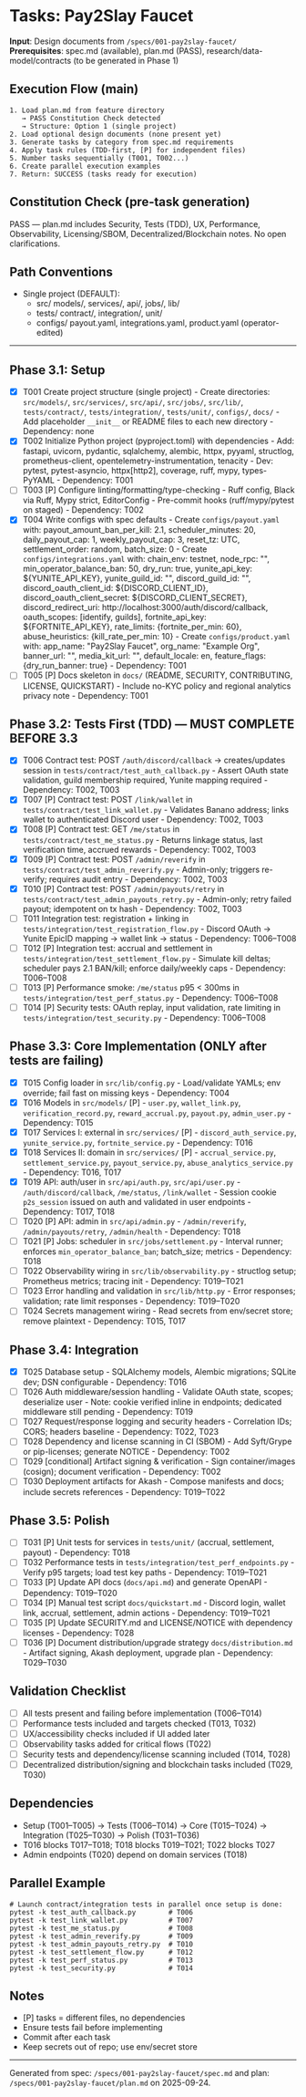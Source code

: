 # Tasks: Pay2Slay Faucet

**Input**: Design documents from `/specs/001-pay2slay-faucet/`  
**Prerequisites**: spec.md (available), plan.md (PASS), research/data-model/contracts (to be generated in Phase 1)

## Execution Flow (main)
```
1. Load plan.md from feature directory
   → PASS Constitution Check detected
   → Structure: Option 1 (single project)
2. Load optional design documents (none present yet)
3. Generate tasks by category from spec.md requirements
4. Apply task rules (TDD-first, [P] for independent files)
5. Number tasks sequentially (T001, T002...)
6. Create parallel execution examples
7. Return: SUCCESS (tasks ready for execution)
```

## Constitution Check (pre-task generation)
PASS — plan.md includes Security, Tests (TDD), UX, Performance, Observability, Licensing/SBOM, Decentralized/Blockchain notes. No open clarifications.

## Path Conventions
- Single project (DEFAULT):
  - src/ models/, services/, api/, jobs/, lib/
  - tests/ contract/, integration/, unit/
  - configs/ payout.yaml, integrations.yaml, product.yaml (operator-edited)

---

## Phase 3.1: Setup
- [x] T001 Create project structure (single project)
      - Create directories: `src/models/`, `src/services/`, `src/api/`, `src/jobs/`, `src/lib/`, `tests/contract/`, `tests/integration/`, `tests/unit/`, `configs/`, `docs/`
      - Add placeholder `__init__` or README files to each new directory
      - Dependency: none
- [x] T002 Initialize Python project (pyproject.toml) with dependencies
      - Add: fastapi, uvicorn, pydantic, sqlalchemy, alembic, httpx, pyyaml, structlog, prometheus-client, opentelemetry-instrumentation, tenacity
      - Dev: pytest, pytest-asyncio, httpx[http2], coverage, ruff, mypy, types-PyYAML
      - Dependency: T001
- [ ] T003 [P] Configure linting/formatting/type-checking
      - Ruff config, Black via Ruff, Mypy strict, EditorConfig
      - Pre-commit hooks (ruff/mypy/pytest on staged)
      - Dependency: T002
- [x] T004 Write configs with spec defaults
      - Create `configs/payout.yaml` with: payout_amount_ban_per_kill: 2.1, scheduler_minutes: 20, daily_payout_cap: 1, weekly_payout_cap: 3, reset_tz: UTC, settlement_order: random, batch_size: 0
      - Create `configs/integrations.yaml` with: chain_env: testnet, node_rpc: "", min_operator_balance_ban: 50, dry_run: true, yunite_api_key: ${YUNITE_API_KEY}, yunite_guild_id: "", discord_guild_id: "", discord_oauth_client_id: ${DISCORD_CLIENT_ID}, discord_oauth_client_secret: ${DISCORD_CLIENT_SECRET}, discord_redirect_uri: http://localhost:3000/auth/discord/callback, oauth_scopes: [identify, guilds], fortnite_api_key: ${FORTNITE_API_KEY}, rate_limits: {fortnite_per_min: 60}, abuse_heuristics: {kill_rate_per_min: 10}
      - Create `configs/product.yaml` with: app_name: "Pay2Slay Faucet", org_name: "Example Org", banner_url: "", media_kit_url: "", default_locale: en, feature_flags: {dry_run_banner: true}
      - Dependency: T001
- [ ] T005 [P] Docs skeleton in `docs/` (README, SECURITY, CONTRIBUTING, LICENSE, QUICKSTART)
      - Include no-KYC policy and regional analytics privacy note
      - Dependency: T001

## Phase 3.2: Tests First (TDD) — MUST COMPLETE BEFORE 3.3
- [x] T006 Contract test: POST `/auth/discord/callback` → creates/updates session in `tests/contract/test_auth_callback.py`
      - Assert OAuth state validation, guild membership required, Yunite mapping required
      - Dependency: T002, T003
- [x] T007 [P] Contract test: POST `/link/wallet` in `tests/contract/test_link_wallet.py`
      - Validates Banano address; links wallet to authenticated Discord user
      - Dependency: T002, T003
- [x] T008 [P] Contract test: GET `/me/status` in `tests/contract/test_me_status.py`
      - Returns linkage status, last verification time, accrued rewards
      - Dependency: T002, T003
- [x] T009 [P] Contract test: POST `/admin/reverify` in `tests/contract/test_admin_reverify.py`
      - Admin-only; triggers re-verify; requires audit entry
      - Dependency: T002, T003
- [x] T010 [P] Contract test: POST `/admin/payouts/retry` in `tests/contract/test_admin_payouts_retry.py`
      - Admin-only; retry failed payout; idempotent on tx hash
      - Dependency: T002, T003
- [ ] T011 Integration test: registration + linking in `tests/integration/test_registration_flow.py`
      - Discord OAuth → Yunite EpicID mapping → wallet link → status
      - Dependency: T006–T008
- [ ] T012 [P] Integration test: accrual and settlement in `tests/integration/test_settlement_flow.py`
      - Simulate kill deltas; scheduler pays 2.1 BAN/kill; enforce daily/weekly caps
      - Dependency: T006–T008
- [ ] T013 [P] Performance smoke: `/me/status` p95 < 300ms in `tests/integration/test_perf_status.py`
      - Dependency: T006–T008
- [ ] T014 [P] Security tests: OAuth replay, input validation, rate limiting in `tests/integration/test_security.py`
      - Dependency: T006–T008

## Phase 3.3: Core Implementation (ONLY after tests are failing)
- [x] T015 Config loader in `src/lib/config.py`
      - Load/validate YAMLs; env override; fail fast on missing keys
      - Dependency: T004
- [x] T016 Models in `src/models/` [P]
      - `user.py`, `wallet_link.py`, `verification_record.py`, `reward_accrual.py`, `payout.py`, `admin_user.py`
      - Dependency: T015
- [x] T017 Services I: external in `src/services/` [P]
      - `discord_auth_service.py`, `yunite_service.py`, `fortnite_service.py`
      - Dependency: T016
- [x] T018 Services II: domain in `src/services/` [P]
      - `accrual_service.py`, `settlement_service.py`, `payout_service.py`, `abuse_analytics_service.py`
      - Dependency: T016, T017
- [x] T019 API: auth/user in `src/api/auth.py`, `src/api/user.py`
      - `/auth/discord/callback`, `/me/status`, `/link/wallet`
      - Session cookie `p2s_session` issued on auth and validated in user endpoints
      - Dependency: T017, T018
- [ ] T020 [P] API: admin in `src/api/admin.py`
      - `/admin/reverify`, `/admin/payouts/retry`, `/admin/health`
      - Dependency: T018
- [ ] T021 [P] Jobs: scheduler in `src/jobs/settlement.py`
      - Interval runner; enforces `min_operator_balance_ban`; batch_size; metrics
      - Dependency: T018
- [ ] T022 Observability wiring in `src/lib/observability.py`
      - structlog setup; Prometheus metrics; tracing init
      - Dependency: T019–T021
- [ ] T023 Error handling and validation in `src/lib/http.py`
      - Error responses; validation; rate limit responses
      - Dependency: T019–T020
- [ ] T024 Secrets management wiring
      - Read secrets from env/secret store; remove plaintext
      - Dependency: T015, T017

## Phase 3.4: Integration
- [x] T025 Database setup
      - SQLAlchemy models, Alembic migrations; SQLite dev; DSN configurable
      - Dependency: T016
- [ ] T026 Auth middleware/session handling
      - Validate OAuth state, scopes; deserialize user
      - Note: cookie verified inline in endpoints; dedicated middleware still pending
      - Dependency: T019
- [ ] T027 Request/response logging and security headers
      - Correlation IDs; CORS; headers baseline
      - Dependency: T022, T023
- [ ] T028 Dependency and license scanning in CI (SBOM)
      - Add Syft/Grype or pip-licenses; generate NOTICE
      - Dependency: T002
- [ ] T029 [conditional] Artifact signing & verification
      - Sign container/images (cosign); document verification
      - Dependency: T002
- [ ] T030 Deployment artifacts for Akash
      - Compose manifests and docs; include secrets references
      - Dependency: T019–T022

## Phase 3.5: Polish
- [ ] T031 [P] Unit tests for services in `tests/unit/` (accrual, settlement, payout)
      - Dependency: T018
- [ ] T032 Performance tests in `tests/integration/test_perf_endpoints.py`
      - Verify p95 targets; load test key paths
      - Dependency: T019–T021
- [ ] T033 [P] Update API docs (`docs/api.md`) and generate OpenAPI
      - Dependency: T019–T020
- [ ] T034 [P] Manual test script `docs/quickstart.md`
      - Discord login, wallet link, accrual, settlement, admin actions
      - Dependency: T019–T021
- [ ] T035 [P] Update SECURITY.md and LICENSE/NOTICE with dependency licenses
      - Dependency: T028
- [ ] T036 [P] Document distribution/upgrade strategy `docs/distribution.md`
      - Artifact signing, Akash deployment, upgrade plan
      - Dependency: T029–T030

## Validation Checklist
- [ ] All tests present and failing before implementation (T006–T014)
- [ ] Performance tests included and targets checked (T013, T032)
- [ ] UX/accessibility checks included if UI added later
- [ ] Observability tasks added for critical flows (T022)
- [ ] Security tests and dependency/license scanning included (T014, T028)
- [ ] Decentralized distribution/signing and blockchain tasks included (T029, T030)

## Dependencies
- Setup (T001–T005) → Tests (T006–T014) → Core (T015–T024) → Integration (T025–T030) → Polish (T031–T036)
- T016 blocks T017–T018; T018 blocks T019–T021; T022 blocks T027
- Admin endpoints (T020) depend on domain services (T018)

## Parallel Example
```
# Launch contract/integration tests in parallel once setup is done:
pytest -k test_auth_callback.py        # T006
pytest -k test_link_wallet.py          # T007
pytest -k test_me_status.py            # T008
pytest -k test_admin_reverify.py       # T009
pytest -k test_admin_payouts_retry.py  # T010
pytest -k test_settlement_flow.py      # T012
pytest -k test_perf_status.py          # T013
pytest -k test_security.py             # T014
```

## Notes
- [P] tasks = different files, no dependencies
- Ensure tests fail before implementing
- Commit after each task
- Keep secrets out of repo; use env/secret store

---

Generated from spec: `/specs/001-pay2slay-faucet/spec.md` and plan: `/specs/001-pay2slay-faucet/plan.md` on 2025-09-24.
